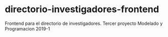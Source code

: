 # directorio-investigadores-frontend
Frontend para el directorio de investigadores. Tercer proyecto Modelado y Programacion 2019-1
